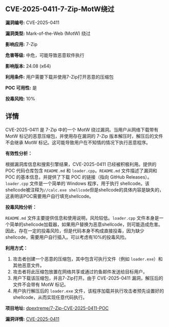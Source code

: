 ## CVE-2025-0411-7-Zip-MotW绕过

**漏洞编号:** CVE-2025-0411

**漏洞类型:** Mark-of-the-Web (MotW) 绕过

**影响应用:** 7-Zip

**危害等级:** 中危，可能导致恶意软件执行

**影响版本:** 24.08 (x64)

**利用条件:** 用户需要下载并使用7-Zip打开恶意的压缩包

**POC 可用性:** 是

**投毒风险:** 10%

## 详情

CVE-2025-0411 是 7-Zip 中的一个 MotW 绕过漏洞。当用户从网络下载带有 MotW 标记的恶意压缩包，并使用存在漏洞的 7-Zip 版本解压时，解压后的文件不会继承 MotW 标记。这可能导致用户在不知情的情况下执行恶意程序。

**有效性分析：**

根据漏洞库信息和搜索引擎结果，CVE-2025-0411 已经被积极利用。提供的 POC 代码仓库包含 `README.md` 和 `loader.cpp`。`README.md` 文件描述了漏洞和 POC 的基本信息，并提供了下载 POC 的链接（指向 GitHub Releases）。`loader.cpp` 文件是一个简单的 Windows 程序，用于执行 shellcode。该shellcode被注释为`//calc.exe shellcode`但是shellcode的具体内容是缺失的，这表明该POC需要用户自行填充shellcode。

**投毒风险分析：**

`README.md` 文件主要提供信息和使用说明，风险较低。`loader.cpp` 文件本身是一个简单的shellcode加载器，如果用户替换为恶意shellcode，则可能造成危害。因此，存在一定的投毒风险，但是代码本身不构成直接投毒，因为缺少 shellcode，需要用户自行插入。可以考虑有10%的投毒风险。

**利用方式：**

1.  攻击者创建一个恶意的压缩包，其中包含可执行文件（例如 `loader.exe`）和其他恶意文件。
2.  攻击者将此压缩包放置在网络共享或通过钓鱼邮件发送给目标用户。
3.  用户下载该压缩包，并且7-Zip打开。由于 CVE-2025-0411 漏洞，解压后的文件不会带有 MotW 标记。
4.  用户执行解压后的 `loader.exe` 文件，该程序加载并执行攻击者预先设置好的 shellcode，从而实现任意代码执行。

**项目地址:** [dpextreme/7-Zip-CVE-2025-0411-POC](https://github.com/dpextreme/7-Zip-CVE-2025-0411-POC)

**漏洞详情:** [CVE-2025-0411](https://nvd.nist.gov/vuln/detail/CVE-2025-0411)